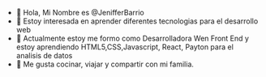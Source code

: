 - 👋 Hola, Mi Nombre es @JenifferBarrio
- 👀 Estoy interesada en aprender diferentes tecnologias para el desarrollo web
- 🌱 Actualmente estoy me formo como Desarrolladora Wen Front End y estoy aprendiendo HTML5,CSS,Javascript, React, Payton para el analisis de datos
- 💞️ Me gusta cocinar, viajar y compartir con mi familia.


